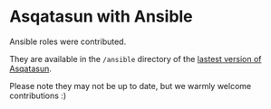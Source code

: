 # Asqatasun with Ansible

Ansible roles were contributed.

They are available in the `/ansible` directory of the 
[lastest version of Asqatasun](http://download.asqatasun.org/asqatasun-latest.tar.gz).

Please note they may not be up to date, but we warmly welcome contributions :)
